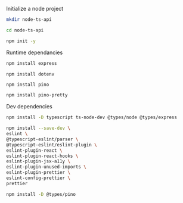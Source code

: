 Initialize a node project
```bash
mkdir node-ts-api
```
```bash
cd node-ts-api
```
```bash
npm init -y
```

Runtime dependancies
```bash
npm install express
```

```basht
npm install dotenv
```

```bash
npm install pino
```
```bash
npm install pino-pretty
```

Dev dependencies
```bash
npm install -D typescript ts-node-dev @types/node @types/express
```
```bash
npm install --save-dev \
eslint \
@typescript-eslint/parser \
@typescript-eslint/eslint-plugin \
eslint-plugin-react \
eslint-plugin-react-hooks \
eslint-plugin-jsx-a11y \
eslint-plugin-unused-imports \
eslint-plugin-prettier \
eslint-config-prettier \
prettier
```
```bash
npm install -D @types/pino
```